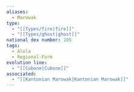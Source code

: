 ```yaml
---
aliases:
  - Marowak
type:
  - "[[Types/fire|fire]]"
  - "[[Types/ghost|ghost]]"
national dex number: 105
tags:
  - Alola
  - Regional-Form
evolution line:
  - "[[Cubone|Cubone]]"
associated:
  - "[[Kantonian Marowak|Kantonian Marowak]]"
---
```

